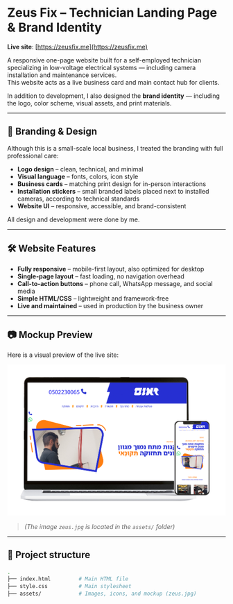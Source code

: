 # Zeus Fix – Technician Landing Page & Brand Identity

**Live site**: [https://zeusfix.me](https://zeusfix.me)

A responsive one-page website built for a self-employed technician specializing in low-voltage electrical systems — including camera installation and maintenance services.  
This website acts as a live business card and main contact hub for clients.

In addition to development, I also designed the **brand identity** — including the logo, color scheme, visual assets, and print materials.

---

## 🎨 Branding & Design

Although this is a small-scale local business, I treated the branding with full professional care:

- **Logo design** – clean, technical, and minimal
- **Visual language** – fonts, colors, icon style
- **Business cards** – matching print design for in-person interactions
- **Installation stickers** – small branded labels placed next to installed cameras, according to technical standards
- **Website UI** – responsive, accessible, and brand-consistent

All design and development were done by me.

---

## 🛠️ Website Features

- **Fully responsive** – mobile-first layout, also optimized for desktop
- **Single-page layout** – fast loading, no navigation overhead
- **Call-to-action buttons** – phone call, WhatsApp message, and social media
- **Simple HTML/CSS** – lightweight and framework-free
- **Live and maintained** – used in production by the business owner

---

## 📷 Mockup Preview

Here is a visual preview of the live site:

![Zeus Fix – site mockup](zeus.jpg)

> *(The image `zeus.jpg` is located in the `assets/` folder)*

---

## 📁 Project structure

```bash
.
├── index.html         # Main HTML file
├── style.css          # Main stylesheet
├── assets/            # Images, icons, and mockup (zeus.jpg)
